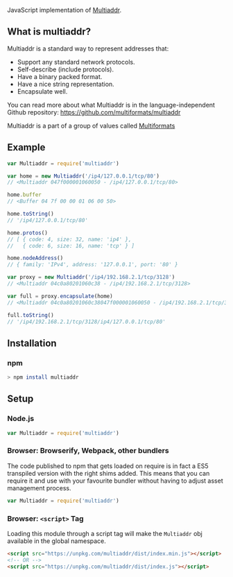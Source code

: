JavaScript implementation of [Multiaddr](https://github.com/multiformats/multiaddr).

## What is multiaddr?

Multiaddr is a standard way to represent addresses that: 
- Support any standard network protocols.
- Self-describe (include protocols).
- Have a binary packed format.
- Have a nice string representation.
- Encapsulate well.

You can read more about what Multiaddr is in the language-independent Github repository: 
https://github.com/multiformats/multiaddr

Multiaddr is a part of a group of values called [Multiformats](https://github.com/multiformats/multiformats)

## Example

```js
var Multiaddr = require('multiaddr')

var home = new Multiaddr('/ip4/127.0.0.1/tcp/80')
// <Multiaddr 047f000001060050 - /ip4/127.0.0.1/tcp/80>

home.buffer
// <Buffer 04 7f 00 00 01 06 00 50>

home.toString()
// '/ip4/127.0.0.1/tcp/80'

home.protos()
// [ { code: 4, size: 32, name: 'ip4' },
//   { code: 6, size: 16, name: 'tcp' } ]

home.nodeAddress()
// { family: 'IPv4', address: '127.0.0.1', port: '80' }

var proxy = new Multiaddr('/ip4/192.168.2.1/tcp/3128')
// <Multiaddr 04c0a80201060c38 - /ip4/192.168.2.1/tcp/3128>

var full = proxy.encapsulate(home)
// <Multiaddr 04c0a80201060c38047f000001060050 - /ip4/192.168.2.1/tcp/3128/ip4/127.0.0.1/tcp/80>

full.toString()
// '/ip4/192.168.2.1/tcp/3128/ip4/127.0.0.1/tcp/80'
```

## Installation

### npm

```sh
> npm install multiaddr
```

## Setup

### Node.js

```js
var Multiaddr = require('multiaddr')
```

### Browser: Browserify, Webpack, other bundlers

The code published to npm that gets loaded on require is in fact a ES5
transpiled version with the right shims added. This means that you can require
it and use with your favourite bundler without having to adjust asset management
process.

```js
var Multiaddr = require('multiaddr')
```

### Browser: `<script>` Tag

Loading this module through a script tag will make the `Multiaddr` obj available in
the global namespace.

```html
<script src="https://unpkg.com/multiaddr/dist/index.min.js"></script>
<!-- OR -->
<script src="https://unpkg.com/multiaddr/dist/index.js"></script>
```

